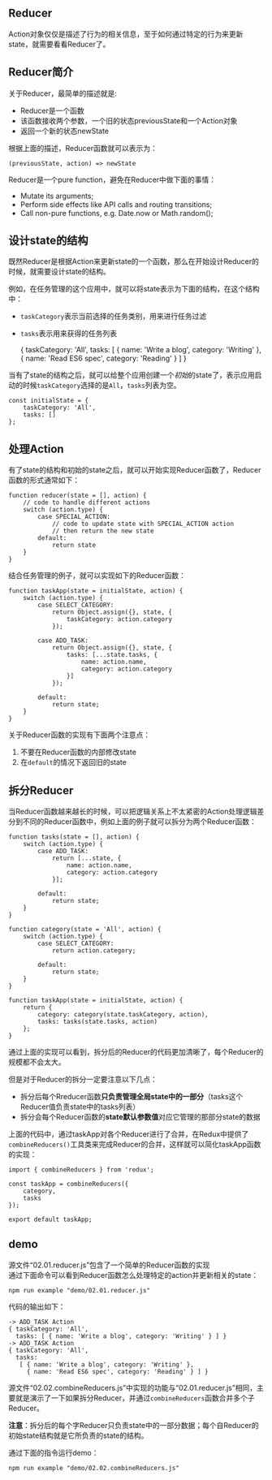 ﻿## Reducer

Action对象仅仅是描述了行为的相关信息，至于如何通过特定的行为来更新state，就需要看看Reducer了。

## Reducer简介

关于Reducer，最简单的描述就是:

- Reducer是一个函数
- 该函数接收两个参数，一个旧的状态previousState和一个Action对象
- 返回一个新的状态newState


根据上面的描述，Reducer函数就可以表示为：

    (previousState, action) => newState
    
    
Reducer是一个pure function，避免在Reducer中做下面的事情：

- Mutate its arguments;
- Perform side effects like API calls and routing transitions;
- Call non-pure functions, e.g. Date.now or Math.random();    
    
    
## 设计state的结构

既然Reducer是根据Action来更新state的一个函数，那么在开始设计Reducer的时候，就需要设计state的结构。

例如，在任务管理的这个应用中，就可以将state表示为下面的结构，在这个结构中：

- `taskCategory`表示当前选择的任务类别，用来进行任务过滤
- `tasks`表示用来获得的任务列表


    {
        taskCategory: 'All',
        tasks: [
            {
                name: 'Write a blog',
                category: 'Writing'
            },
            {
                name: 'Read ES6 spec',
                category: 'Reading'
            }
        ]
    }     
    

当有了state的结构之后，就可以给整个应用创建一个*初始*的state了，表示应用启动的时候`taskCategory`选择的是`All`，`tasks`列表为空。

    const initialState = {
        taskCategory: 'All',
        tasks: []
    };
    
    
## 处理Action

有了state的结构和初始的state之后，就可以开始实现Reducer函数了，Reducer函数的形式通常如下：

    function reducer(state = [], action) {
        // code to handle different actions
        switch (action.type) {
            case SPECIAL_ACTION:
                // code to update state with SPECIAL_ACTION action
                // then return the new state
            default:
                return state
        }
    }

结合任务管理的例子，就可以实现如下的Reducer函数：
    
    function taskApp(state = initialState, action) {
        switch (action.type) {
            case SELECT_CATEGORY:
                return Object.assign({}, state, {
                    taskCategory: action.category
                });
                
            case ADD_TASK:
                return Object.assign({}, state, {
                    tasks: [...state.tasks, {
                        name: action.name,
                        category: action.category
                    }]
                });
                
            default:
                return state;
        }
    }    
    
    
关于Reducer函数的实现有下面两个注意点：

1. 不要在Reducer函数的内部修改state
2. 在`default`的情况下返回旧的state


## 拆分Reducer

当Reducer函数越来越长的时候，可以把逻辑关系上不太紧密的Action处理逻辑差分到不同的Reducer函数中，例如上面的例子就可以拆分为两个Reducer函数：

    function tasks(state = [], action) {
        switch (action.type) {
            case ADD_TASK:
                return [...state, {
                    name: action.name,
                    category: action.category
                }];
                
            default:
                return state;
        }
    }    
    
    function category(state = 'All', action) {
        switch (action.type) {
            case SELECT_CATEGORY:
                return action.category;
                
            default:
                return state;
        }
    }       
    
    function taskApp(state = initialState, action) {
        return {
            category: category(state.taskCategory, action),
            tasks: tasks(state.tasks, action)
        };
    }

通过上面的实现可以看到，拆分后的Reducer的代码更加清晰了，每个Reducer的规模都不会太大。    
    
但是对于Reducer的拆分一定要注意以下几点：

- 拆分后每个Rreducer函数**只负责管理全局state中的一部分**（tasks这个Reducer值负责state中的tasks列表）
- 拆分会每个Reducer函数的**state默认参数值**对应它管理的那部分state的数据


上面的代码中，通过taskApp对各个Reducer进行了合并，在Redux中提供了`combineReducers()`工具类来完成Reducer的合并，这样就可以简化taskApp函数的实现：

    import { combineReducers } from 'redux';
    
    const taskApp = combineReducers({
        category,
        tasks
    });
    
    export default taskApp;
    

## demo    

源文件“02.01.reducer.js”包含了一个简单的Reducer函数的实现    
通过下面命令可以看到Reducer函数怎么处理特定的action并更新相关的state：

    npm run example "demo/02.01.reducer.js"    
    
代码的输出如下：

    -> ADD_TASK Action
    { taskCategory: 'All',
      tasks: [ { name: 'Write a blog', category: 'Writing' } ] }
    -> ADD_TASK Action
    { taskCategory: 'All',
      tasks:
       [ { name: 'Write a blog', category: 'Writing' },
         { name: 'Read ES6 spec', category: 'Reading' } ] }    
         
         
源文件“02.02.combineReducers.js”中实现的功能与“02.01.reducer.js”相同，主要就是演示了一下如果拆分Reducer，并通过`combineReducers`函数合并多个子Reducer。

**注意**：拆分后的每个字Reducer只负责state中的一部分数据；每个自Reducer的初始state结构就是它所负责的state的结构。

通过下面的指令运行demo：

    npm run example "demo/02.02.combineReducers.js"    
    
    
